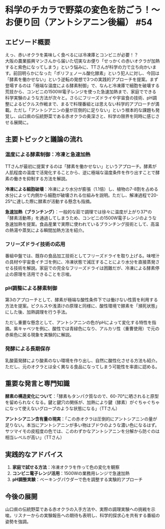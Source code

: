 # 科学のチカラで野菜の変色を防ごう！〜お便り回（アントシアニン後編） #54

## エピソード概要
えっ、赤いオクラを美味しく食べるには冷凍庫とコンビニが必要！？  
大阪の農業振興マンさんから届いた切実なお便り「せっかくの赤いオクラが加熱すると紫色になってしまう」という悩みに、TTさんが科学の力で立ち向かいます。前回明らかになった「ポリフェノール酸化酵素」という犯人に対し、今回は「酵素を働かせない」という逆転の発想で3つの実践的アプローチを提案。まず登場するのは「極端な温度による酵素制御」で、なんと冷凍庫で細胞を破壊する荒技から、コンビニの1500W電子レンジを使った急速加熱まで、家庭でできる科学実験のような方法が次々と。さらにフリーズドライや宇宙食の技術、pH調整によるピクルス作戦まで、まるで料理番組とは思えない科学的アプローチが満載。ただし「アントシアニンの量が圧倒的に足りない」という根本的な課題も発覚し、山口県の伝統野菜である赤オクラの奥深さと、科学の限界を同時に感じさせる展開に。

## 主要トピックと議論の流れ

### 温度による酵素制御：冷凍と急速加熱
TTさんが最初に提案するのは「酵素を働かせない」というアプローチ。酵素が人肌程度の温度で活発化することから、逆に極端な温度条件を作り出すことで酵素の働きを抑制する方法を解説。

**冷凍による細胞破壊**：冷凍により水分が膨張（1.1倍）し、植物の7-8割を占める水分によって内側から細胞が破壊される仕組みを説明。ただし、解凍過程で20-25°に達した際に酵素が活動する懸念も指摘。

**急速加熱（ブランチング）**：一般的な茹で調理では徐々に温度が上がり37°の「酵素活動帯」を通過してしまうため、コンビニの1500W電子レンジのような急速加熱を提案。食品産業で実際に使われているブランチング技術として、高温の熱湯や蒸気による瞬間加熱方法を紹介。

### フリーズドライ技術の応用
番組中盤では、既存の食品加工技術としてフリーズドライを取り上げる。味噌汁の具材や宇宙食イチゴを例に、冷凍状態で減圧することにより水分を直接蒸発させる技術を解説。家庭での完全なフリーズドライは困難だが、冷凍による酵素停止の原理を活用できることを示唆。

### pH調整による酵素制御
第3のアプローチとして、酵素が極端な酸性条件下では働けない性質を利用する方法を提案。ピクルスや浅漬けの原理と同様に、酸性環境で酵素を「瀕死状態」にした後、加熱調理を行う手法。

ただし重要な懸念として、アントシアニンの色がpHによって変化する特性を指摘。紫キャベツを例に、酸性では青緑色になり、アルカリ性（重曹使用）で元の赤紫色に戻る現象を実験的に解説。

### 発酵による長期保存
乳酸菌発酵により酸素のない環境を作り出し、自然に酸性化させる方法も紹介。ただし、元のオクラとは全く異なる食品になってしまう可能性を率直に認める。

## 重要な発言と専門知識

**酵素の構造変化について**：「酵素もタンパク質なので、60-70°に晒されると原型を留められなくなる。鍵と鍵穴の関係が、加熱により鍵（酵素）がぐちゃぐちゃになって使えないグローブのような状態になる」（TTさん）

**アントシアニン含有量の現実**：「この赤オクラは圧倒的にアントシアニンの量が足りない。本当にアントシアニンが多い物はブドウのような濃い色になるはず。サツマイモの皮程度の色では、このわずかなアントシアニンを分解から防ぐのは相当レベルが高い」（TTさん）

## 実践的なアドバイス
1. **家庭で試せる方法**：冷凍オクラを作って色の変化を観察
2. **コンビニ電子レンジ活用**：1500Wの業務用レンジで急速加熱
3. **pH調整実験**：ベーキングパウダーで色を調整する実験的アプローチ

## 今後の展開
山口県の伝統野菜である赤オクラの入手方法や、実際の調理実験への挑戦を示唆。リスナーからの実験報告への期待も表明し、科学的探求心を共有する番組の姿勢を強調。